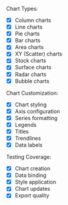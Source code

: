 Chart Types:
- [x] Column charts
- [x] Line charts
- [x] Pie charts
- [x] Bar charts
- [x] Area charts
- [x] XY (Scatter) charts
- [x] Stock charts
- [x] Surface charts
- [x] Radar charts
- [x] Bubble charts

Chart Customization:
- [x] Chart styling
- [x] Axis configuration
- [x] Series formatting
- [x] Legends
- [x] Titles
- [x] Trendlines
- [x] Data labels

Testing Coverage:
- [x] Chart creation
- [x] Data binding
- [x] Style application
- [x] Chart updates
- [x] Export quality
